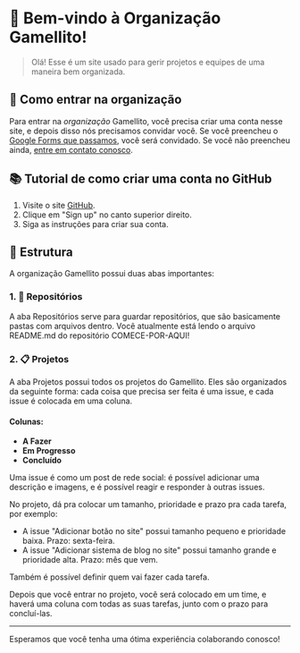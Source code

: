 # 🎉 Bem-vindo à Organização Gamellito!

> Olá! Esse é um site usado para gerir projetos e equipes de uma maneira bem organizada.

## 🚀 Como entrar na organização

Para entrar na *organização* Gamellito, você precisa criar uma conta nesse site, e depois disso nós precisamos convidar você. Se você preencheu o [Google Forms que passamos](link_do_formulario), você será convidado.
Se você não preencheu ainda, [entre em contato conosco](mailto:projetogamellito@uel.br).

## 📚 Tutorial de como criar uma conta no GitHub

1. Visite o site [GitHub](https://github.com).
2. Clique em "Sign up" no canto superior direito.
3. Siga as instruções para criar sua conta.

## 🏢 Estrutura

A organização Gamellito possui duas abas importantes:

### 1. 📂 Repositórios

A aba Repositórios serve para guardar repositórios, que são basicamente pastas com arquivos dentro. Você atualmente está lendo o arquivo README.md do repositório COMECE-POR-AQUI!

### 2. 📋 Projetos

A aba Projetos possui todos os projetos do Gamellito. Eles são organizados da seguinte forma: cada coisa que precisa ser feita é uma issue, e cada issue é colocada em uma coluna.

#### Colunas:

- **A Fazer** 
- **Em Progresso** 
- **Concluído** 

Uma issue é como um post de rede social: é possível adicionar uma descrição e imagens, e é possível reagir e responder à outras issues.

No projeto, dá pra colocar um tamanho, prioridade e prazo pra cada tarefa, por exemplo:
- A issue "Adicionar botão no site" possui tamanho pequeno e prioridade baixa. Prazo: sexta-feira.
- A issue "Adicionar sistema de blog no site" possui tamanho grande e prioridade alta. Prazo: mês que vem.

Também é possível definir quem vai fazer cada tarefa.

Depois que você entrar no projeto, você será colocado em um time, e haverá uma coluna com todas as suas tarefas, junto com o prazo para concluí-las.

---

Esperamos que você tenha uma ótima experiência colaborando conosco!
